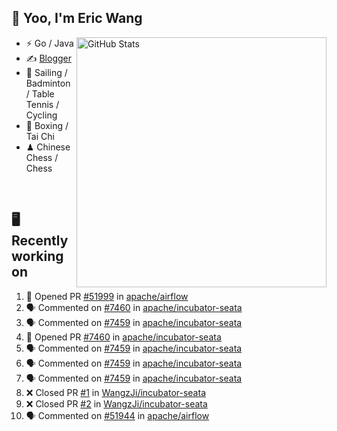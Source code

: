 ## 👋 Yoo, I'm Eric Wang

<img align="right" src="https://github-readme-stats.vercel.app/api?username=WangzJi&show_icons=true&theme=tokyonight&hide_border=true" alt="GitHub Stats" width="400" />


- ⚡ Go / Java
- ✍️ [Blogger](https://niceu.wang)
- 🏃 Sailing / Badminton / Table Tennis / Cycling
- 🥋 Boxing / Tai Chi
- ♟ Chinese Chess / Chess

<br/>

## 🖥️ Recently working on
<!--START_SECTION:activity-->
1. 💪 Opened PR [#51999](https://github.com/apache/airflow/pull/51999) in [apache/airflow](https://github.com/apache/airflow)
2. 🗣 Commented on [#7460](https://github.com/apache/incubator-seata/pull/7460#issuecomment-2993598820) in [apache/incubator-seata](https://github.com/apache/incubator-seata)
3. 🗣 Commented on [#7459](https://github.com/apache/incubator-seata/issues/7459#issuecomment-2993468456) in [apache/incubator-seata](https://github.com/apache/incubator-seata)
4. 💪 Opened PR [#7460](https://github.com/apache/incubator-seata/pull/7460) in [apache/incubator-seata](https://github.com/apache/incubator-seata)
5. 🗣 Commented on [#7459](https://github.com/apache/incubator-seata/issues/7459#issuecomment-2993398510) in [apache/incubator-seata](https://github.com/apache/incubator-seata)
6. 🗣 Commented on [#7459](https://github.com/apache/incubator-seata/issues/7459#issuecomment-2993384299) in [apache/incubator-seata](https://github.com/apache/incubator-seata)
7. 🗣 Commented on [#7459](https://github.com/apache/incubator-seata/issues/7459#issuecomment-2993372170) in [apache/incubator-seata](https://github.com/apache/incubator-seata)
8. ❌ Closed PR [#1](https://github.com/WangzJi/incubator-seata/pull/1) in [WangzJi/incubator-seata](https://github.com/WangzJi/incubator-seata)
9. ❌ Closed PR [#2](https://github.com/WangzJi/incubator-seata/pull/2) in [WangzJi/incubator-seata](https://github.com/WangzJi/incubator-seata)
10. 🗣 Commented on [#51944](https://github.com/apache/airflow/issues/51944#issuecomment-2991528149) in [apache/airflow](https://github.com/apache/airflow)
<!--END_SECTION:activity-->

